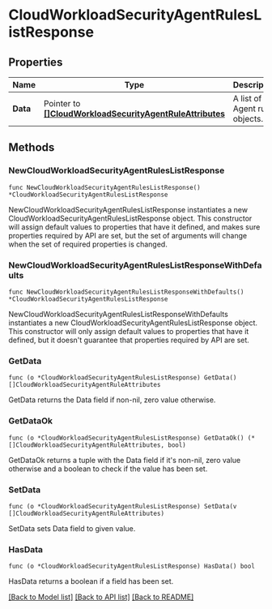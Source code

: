 # CloudWorkloadSecurityAgentRulesListResponse

## Properties

| Name     | Type                                                                                                     | Description                    | Notes      |
| -------- | -------------------------------------------------------------------------------------------------------- | ------------------------------ | ---------- |
| **Data** | Pointer to [**[]CloudWorkloadSecurityAgentRuleAttributes**](CloudWorkloadSecurityAgentRuleAttributes.md) | A list of Agent rules objects. | [optional] |

## Methods

### NewCloudWorkloadSecurityAgentRulesListResponse

`func NewCloudWorkloadSecurityAgentRulesListResponse() *CloudWorkloadSecurityAgentRulesListResponse`

NewCloudWorkloadSecurityAgentRulesListResponse instantiates a new CloudWorkloadSecurityAgentRulesListResponse object.
This constructor will assign default values to properties that have it defined,
and makes sure properties required by API are set, but the set of arguments
will change when the set of required properties is changed.

### NewCloudWorkloadSecurityAgentRulesListResponseWithDefaults

`func NewCloudWorkloadSecurityAgentRulesListResponseWithDefaults() *CloudWorkloadSecurityAgentRulesListResponse`

NewCloudWorkloadSecurityAgentRulesListResponseWithDefaults instantiates a new CloudWorkloadSecurityAgentRulesListResponse object.
This constructor will only assign default values to properties that have it defined,
but it doesn't guarantee that properties required by API are set.

### GetData

`func (o *CloudWorkloadSecurityAgentRulesListResponse) GetData() []CloudWorkloadSecurityAgentRuleAttributes`

GetData returns the Data field if non-nil, zero value otherwise.

### GetDataOk

`func (o *CloudWorkloadSecurityAgentRulesListResponse) GetDataOk() (*[]CloudWorkloadSecurityAgentRuleAttributes, bool)`

GetDataOk returns a tuple with the Data field if it's non-nil, zero value otherwise
and a boolean to check if the value has been set.

### SetData

`func (o *CloudWorkloadSecurityAgentRulesListResponse) SetData(v []CloudWorkloadSecurityAgentRuleAttributes)`

SetData sets Data field to given value.

### HasData

`func (o *CloudWorkloadSecurityAgentRulesListResponse) HasData() bool`

HasData returns a boolean if a field has been set.

[[Back to Model list]](../README.md#documentation-for-models) [[Back to API list]](../README.md#documentation-for-api-endpoints) [[Back to README]](../README.md)
